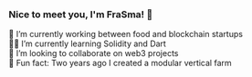 ### Nice to meet you, I'm FraSma! 👋

🦄 I’m currently working between food and blockchain startups<br>
🙇🏻 I’m currently learning Solidity and Dart<br>
👯 I’m looking to collaborate on web3 projects <br>
🌳 Fun fact: Two years ago I created a modular vertical farm <br>


